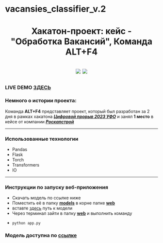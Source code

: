 # vacansies_classifier_v.2

<h1 align="center">Хакатон-проект: кейс - "Обработка Вакансий", Команда ALT+F4

<a href="https://hacks-ai.ru/hackathons.html?eventId=969074&caseEl=981627&tab=3"><img src="https://img.shields.io/badge/1%20%D0%BC%D0%B5%D1%81%D1%82%D0%BE%20%D0%A6%D0%B8%D1%84%D1%80%D0%BE%D0%B2%D0%BE%D0%B9%20%D0%BF%D1%80%D0%BE%D1%80%D1%8B%D0%B2-0af560?logo=git&logoColor=d513eb&style=plastic"></img></a>
<img src="https://img.shields.io/badge/hackathon--project-d513eb">

</h1>

### LIVE DEMO <a href="http://193.187.96.161:5000/">ЗДЕСЬ</a> 

### Немного о истории проекта:
<p>Команда <b>ALT+F4</b> представляет проект, который был разработан за 2 дня в рамках хакатона <a href="https://hacks-ai.ru/hackathons.html?eventId=969074&caseEl=981627&tab=3">
    <b><i>Цифровой прорыв 2023 УФО</i></b></a> и занял <b>1 место</b> в кейсе от компании <a href="https://roskapstroy.ru/"><b><i>Роскапстрой</i></b></a>
</p>


---

### Использованные технологии

<ul>
  <li>
    Pandas
  </li>
  <li>
    Flask
  </li>
  <li>
    Torch
  </li>
  <li>
    Transformers
  </li>
  <li>
    IO
  </li>
</ul>

---

### Инструкции по запуску веб-приложения
 
<ul>
  <li>Скачать модель по ссылке ниже</li>
  <li>Поместить её в папку <a href="https://github.com/seyoulax/vacansies_classifier_V1/tree/522a3ffb6b32cab7a6ccabd2b27099021d264654/web/models"><b>models</b></a> в корне папке <a href="https://github.com/seyoulax/vacansies_classifier_V1/tree/95b2265fb3553904db50908d80ca379dfbc85662/web"><b>web</b></a></li>
  <li>вставте <a href="https://github.com/seyoulax/vacansies_classifier_V1/blob/ca19c9b1ed35b7985cb489e3d797359f67b5f715/web/app.py#L15">здесь</a> путь к модели</li>
  <li>Через терминал зайти в папку <a href="https://github.com/seyoulax/vacansies_classifier_V1/tree/95b2265fb3553904db50908d80ca379dfbc85662/web"><b>web</b></a> и выполнить команду</li>
  <li>
    
```Shell
python app.py
```

  </li>
</ul>

### Модель доступна по <a href="https://drive.google.com/file/d/1a-o-HGmqrslVKZeUEBC2yGgW9RxxM8xX/view?usp=drive_link">ссылке<a/>
